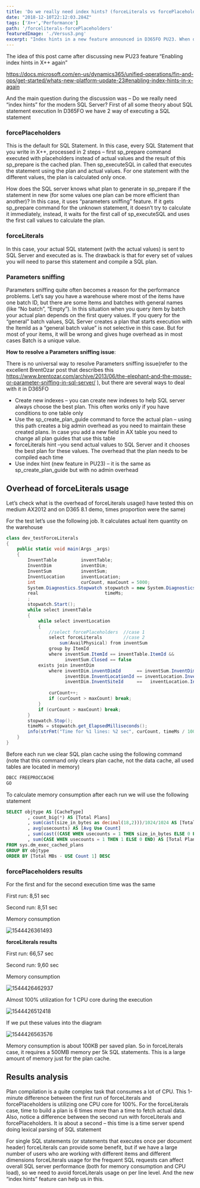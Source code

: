 ```yaml
---
title: 'Do we really need index hints? (forceLiterals vs forcePlaceholders)'
date: "2018-12-10T22:12:03.284Z"
tags: ['X++','Performance']
path: '/forceliterals-forcePlaceholders'
featuredImage: './Versus3.png'
excerpt: "Index hints in a new feature announced in D365FO PU23. When do we need it and what is the performance overhead of others alternatives"
---
```

The idea of this post came after discussing new PU23 feature “Enabling index hints in X++ again”

<https://docs.microsoft.com/en-us/dynamics365/unified-operations/fin-and-ops/get-started/whats-new-platform-update-23#enabling-index-hints-in-x-again> 

And the main question during the discussion was – Do we really need “index hints” for the modern SQL Server?
First of all some theory about SQL statement execution
In D365FO we have 2 way of executing a SQL statement

### **forcePlaceholders** 
This is the default for SQL Statement. In this case, every SQL Statement that you write in X++, processed in 2 steps – first sp_prepare command executed with placeholders instead of actual values and the result of this sp_prepare is the cached plan. Then sp_executeSQL in called that executes the statement using the plan and actual values. For one statement with the different values, the plan is calculated only once.

How does the SQL server knows what plan to generate in sp_prepare if the statement in new (for some values one plan can be more efficient than another)? In this case, it uses “parameters sniffing” feature. If it gets sp_prepare command for the unknown statement, it doesn’t try to calculate it immediately, instead, it waits for the first call of sp_executeSQL and uses the first call values to calculate the plan.

### **forceLiterals**

In this case, your actual SQL statement (with the actual values) is sent to SQL Server and executed as is. The drawback is that for every set of values you will need to parse this statement and compile a SQL plan. 

### **Parameters sniffing**

Parameters sniffing quite often becomes a reason for the performance problems. Let’s say you have a warehouse where most of the items have one batch ID, but there are some Items and batches with general names (like “No batch”, “Empty”). In this situation when you query item by batch your actual plan depends on the first query values. If you query for the “general” batch values, SQL Server creates a plan that starts execution with the ItemId as a “general batch value” is not selective in this case. But for most of your items, it will be wrong and gives huge overhead as in most cases Batch is a unique value.

**How to resolve a Parameters sniffing issue**:

There is no universal way to resolve Parameters sniffing issue(refer to the excellent BrentOzar post that describes this  <https://www.brentozar.com/archive/2013/06/the-elephant-and-the-mouse-or-parameter-sniffing-in-sql-server/> ), but there are several ways to deal with it in D365FO

- Create new indexes – you can create new indexes to help SQL server always choose the best plan. This often works only if you have conditions to one table only
- Use the sp_create_plan_guide command to force the actual plan – using this path creates a big admin overhead as you need to maintain these created plans. In case you add a new field in AX table you need to change all plan guides that use this table
- forceLiterals hint –you send actual values to SQL Server and it chooses the best plan for these values. The overhead that the plan needs to be compiled each time
- Use index hint (new feature in PU23) – it is the same as sp_create_plan_guide but with no admin overhead

## Overhead of forceLiterals usage

Let’s check what is the overhead of forceLiterals usage(I have tested this on medium AX2012 and on D365 8.1 demo, times proportion were the same)

For the test let’s use the following job. It calculates actual item quantity on the warehouse

```c#
class dev_testForceLiterals
{        
    public static void main(Args _args)
    {       
        InventTable         inventTable;
        InventDim           inventDim;
        InventSum           inventSum;
        InventLocation      inventLocation;
        int                 curCount, maxCount = 5000;
        System.Diagnostics.Stopwatch stopwatch = new System.Diagnostics.Stopwatch();
        real                         timeMs;
        ;
        stopwatch.Start();
        while select inventTable
        {
            while select inventLocation
            {
                //select forcePlaceholders  //case 1
                select forceLiterals        //case 2
                    sum(AvailPhysical) from inventSum
                group by ItemId
                where inventSum.ItemId == inventTable.ItemId &&
                      inventSum.Closed == false
            exists join inventDim
                where inventDim.inventDimId      == inventSum.InventDimId &&
                      inventDim.InventLocationId == inventLocation.InventLocationId &&
                      inventDim.InventSiteId     ==   inventLocation.InventSiteId;
            
                curCount++;
                if (curCount > maxCount) break;
            }
            if (curCount > maxCount) break;
        }
        stopwatch.Stop();
        timeMs = stopwatch.get_ElapsedMilliseconds();
        info(strFmt("Time for %1 lines: %2 sec", curCount, timeMs / 1000));
    }
}
```

Before each run we clear SQL plan cache using the following command (note that this command only clears plan cache, not the data cache, all used tables are located in memory)

```sql
DBCC FREEPROCCACHE
GO
```

To calculate memory consumption after each run we will use the following statement 

```sql
SELECT objtype AS [CacheType]
        , count_big(*) AS [Total Plans]
        , sum(cast(size_in_bytes as decimal(18,2)))/1024/1024 AS [Total MBs]
        , avg(usecounts) AS [Avg Use Count]
        , sum(cast((CASE WHEN usecounts = 1 THEN size_in_bytes ELSE 0 END) as decimal(18,2)))/1024/1024 AS [Total MBs - USE Count 1]
        , sum(CASE WHEN usecounts = 1 THEN 1 ELSE 0 END) AS [Total Plans - USE Count 1]
FROM sys.dm_exec_cached_plans
GROUP BY objtype
ORDER BY [Total MBs - USE Count 1] DESC
```

### **forcePlaceholders  results**

For the first and for the second execution time was the same

First run: 8,51 sec

Second run: 8,51 sec

Memory consumption

![1544426361493](Memory1.png)

**forceLiterals results**        

First run: 66,57 sec

Second run: 9,60 sec

Memory consumption

![1544426462937](Memory2.png)

Almost 100% utilization for 1 CPU core during the execution

![1544426512418](CPU2.png)

If we put these values into the diagram

![1544426563576](Compare1.png)

Memory consumption is about 100KB per saved plan. So in forceLiterals case, it
requires a 500MB memory per 5k SQL statements. This is a large amount of memory
just for the plan cache.

## Results analysis

Plan compilation is a quite complex task that consumes a lot of CPU. This 1-minute difference between the first run of forceLiterals and forcePlaceholders is utilizing one CPU core for 100%. For the forceLiterals case, time to build a plan is 6 times more than a time to fetch actual data. Also, notice a difference between the second run with forceLiterals and forcePlaceholders. It is about a second – this time is a time server spend doing lexical parsing of SQL statement

For single SQL statements (or statements that executes once per document header) forceLiterals can provide some benefit, but if we have a large number of users who are working with different items and different dimensions forceLiterals usage for the frequent SQL requests can affect overall SQL server performance (both for memory consumption and CPU load), so we need to avoid forceLiterals usage on per line level. And the new “index hints” feature can help us in this.